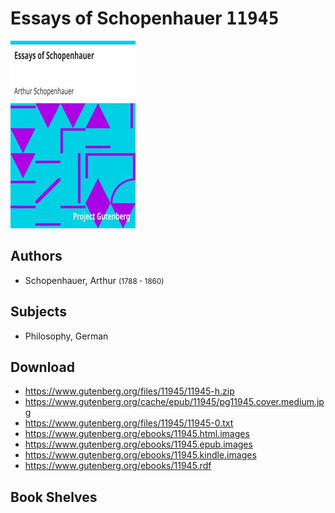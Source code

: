 # Essays of Schopenhauer <kbd>11945</kbd>

![](./cover.medium.jpg "")

## Authors


 - Schopenhauer, Arthur <small>(1788 - 1860)</small>

## Subjects


 - Philosophy, German

## Download


 - https://www.gutenberg.org/files/11945/11945-h.zip
 - https://www.gutenberg.org/cache/epub/11945/pg11945.cover.medium.jpg
 - https://www.gutenberg.org/files/11945/11945-0.txt
 - https://www.gutenberg.org/ebooks/11945.html.images
 - https://www.gutenberg.org/ebooks/11945.epub.images
 - https://www.gutenberg.org/ebooks/11945.kindle.images
 - https://www.gutenberg.org/ebooks/11945.rdf

## Book Shelves


